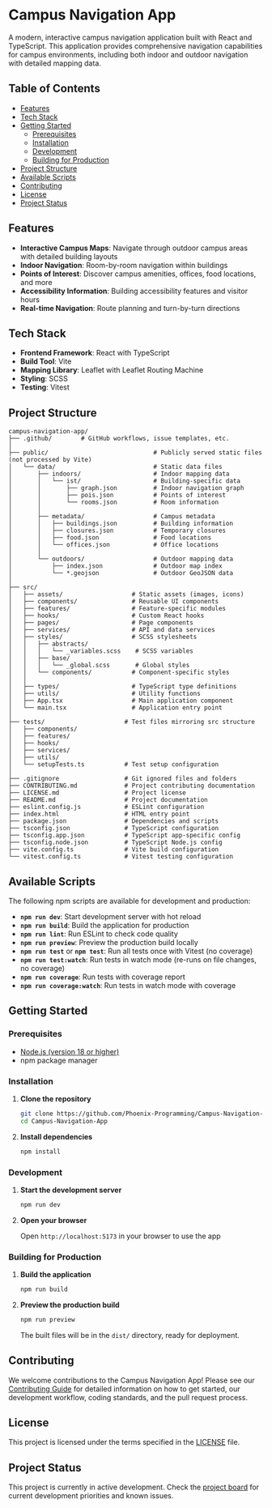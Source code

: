 # Campus Navigation App

A modern, interactive campus navigation application built with React and TypeScript. This application provides comprehensive navigation capabilities for campus environments, including both indoor and outdoor navigation with detailed mapping data.

## Table of Contents

- [Features](#features)
- [Tech Stack](#tech-stack)
- [Getting Started](#getting-started)
  - [Prerequisites](#prerequisites)
  - [Installation](#installation)
  - [Development](#development)
  - [Building for Production](#building-for-production)
- [Project Structure](#project-structure)
- [Available Scripts](#available-scripts)
- [Contributing](#contributing)
- [License](#license)
- [Project Status](#project-status)

## Features

- **Interactive Campus Maps**: Navigate through outdoor campus areas with detailed building layouts
- **Indoor Navigation**: Room-by-room navigation within buildings
- **Points of Interest**: Discover campus amenities, offices, food locations, and more
- **Accessibility Information**: Building accessibility features and visitor hours
- **Real-time Navigation**: Route planning and turn-by-turn directions

## Tech Stack

- **Frontend Framework**: React with TypeScript
- **Build Tool**: Vite
- **Mapping Library**: Leaflet with Leaflet Routing Machine
- **Styling**: SCSS
- **Testing**: Vitest

## Project Structure

```text
campus-navigation-app/
├── .github/        # GitHub workflows, issue templates, etc.
│
├── public/                             # Publicly served static files (not processed by Vite)
│   └── data/                           # Static data files
│       ├── indoors/                    # Indoor mapping data
│       │   └── ist/                    # Building-specific data
│       │       ├── graph.json          # Indoor navigation graph
│       │       ├── pois.json           # Points of interest
│       │       └── rooms.json          # Room information
│       │
│       ├── metadata/                   # Campus metadata
│       │   ├── buildings.json          # Building information
│       │   ├── closures.json           # Temporary closures
│       │   ├── food.json               # Food locations
│       │   └── offices.json            # Office locations
│       │
│       └── outdoors/                   # Outdoor mapping data
│           ├── index.json              # Outdoor map index
│           └── *.geojson               # Outdoor GeoJSON data
│
├── src/
│   ├── assets/                   # Static assets (images, icons)
│   ├── components/               # Reusable UI components
│   ├── features/                 # Feature-specific modules
│   ├── hooks/                    # Custom React hooks
│   ├── pages/                    # Page components
│   ├── services/                 # API and data services
│   ├── styles/                   # SCSS stylesheets
│   │   ├── abstracts/
│   │   │   └── _variables.scss    # SCSS variables
│   │   ├── base/
│   │   │   └── _global.scss       # Global styles
│   │   └── components/           # Component-specific styles
│   │
│   ├── types/                    # TypeScript type definitions
│   ├── utils/                    # Utility functions
│   ├── App.tsx                   # Main application component
│   └── main.tsx                  # Application entry point
│
├── tests/                      # Test files mirroring src structure
│   ├── components/
│   ├── features/
│   ├── hooks/
│   ├── services/
│   ├── utils/
│   └── setupTests.ts           # Test setup configuration
│
├── .gitignore                  # Git ignored files and folders
├── CONTRIBUTING.md             # Project contributing documentation
├── LICENSE.md                  # Project license
├── README.md                   # Project documentation
├── eslint.config.js            # ESLint configuration
├── index.html                  # HTML entry point
├── package.json                # Dependencies and scripts
├── tsconfig.json               # TypeScript configuration
├── tsconfig.app.json           # TypeScript app-specific config
├── tsconfig.node.json          # TypeScript Node.js config
├── vite.config.ts              # Vite build configuration
└── vitest.config.ts            # Vitest testing configuration
```

## Available Scripts

The following npm scripts are available for development and production:

- **`npm run dev`**: Start development server with hot reload
- **`npm run build`**: Build the application for production
- **`npm run lint`**: Run ESLint to check code quality
- **`npm run preview`**: Preview the production build locally
- **`npm run test`** or **`npm test`**: Run all tests once with Vitest (no coverage)
- **`npm run test:watch`**: Run tests in watch mode (re-runs on file changes, no coverage)
- **`npm run coverage`**: Run tests with coverage report
- **`npm run coverage:watch`**: Run tests in watch mode with coverage

## Getting Started

### Prerequisites

- [Node.js (version 18 or higher)](https://nodejs.org/en/download)
- npm package manager

### Installation

1. **Clone the repository**

   ```bash
   git clone https://github.com/Phoenix-Programming/Campus-Navigation-App.git
   cd Campus-Navigation-App
   ```

2. **Install dependencies**

   ```bash
   npm install
   ```

### Development

1. **Start the development server**

   ```bash
   npm run dev
   ```

2. **Open your browser**

   Open `http://localhost:5173` in your browser to use the app

### Building for Production

1. **Build the application**

   ```bash
   npm run build
   ```

2. **Preview the production build**

   ```bash
   npm run preview
   ```

   The built files will be in the `dist/` directory, ready for deployment.

## Contributing

We welcome contributions to the Campus Navigation App! Please see our [Contributing Guide](./CONTRIBUTING.md) for detailed information on how to get started, our development workflow, coding standards, and the pull request process.

## License

This project is licensed under the terms specified in the [LICENSE](./LICENSE) file.

## Project Status

This project is currently in active development. Check the [project board](https://github.com/Phoenix-Programming/Campus-Navigation-App/projects) for current development priorities and known issues.
